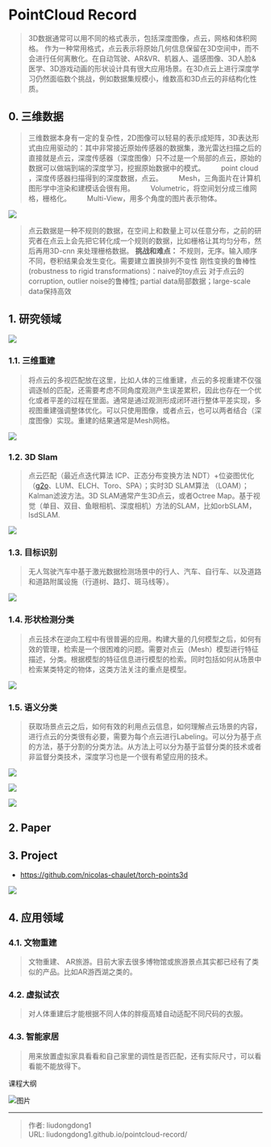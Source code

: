 # PointCloud Record


> 3D数据通常可以用不同的格式表示，包括深度图像，点云，网格和体积网格。 作为一种常用格式，点云表示将原始几何信息保留在3D空间中，而不会进行任何离散化。在自动驾驶、AR&VR、机器人、遥感图像、3D人脸&医学、3D游戏动画的形状设计具有很大应用场景。在3D点云上进行深度学习仍然面临数个挑战，例如数据集规模小，维数高和3D点云的非结构化性质。

## 0. 三维数据

> 三维数据本身有一定的复杂性，2D图像可以轻易的表示成矩阵，3D表达形式由应用驱动的：其中非常接近原始传感器的数据集，激光雷达扫描之后的直接就是点云，深度传感器（深度图像）只不过是一个局部的点云，原始的数据可以做端到端的深度学习，挖掘原始数据中的模式。
> 　　point cloud ，深度传感器扫描得到的深度数据，点云。
> 　　Mesh，三角面片在计算机图形学中渲染和建模话会很有用。
> 　　Volumetric，将空间划分成三维网格，栅格化。
> 　　Multi-View，用多个角度的图片表示物体。

![](https://gitee.com/github-25970295/blogImage/raw/master/img/image-20200606100309507.png)

> 点云数据是一种不规则的数据，在空间上和数量上可以任意分布，之前的研究者在点云上会先把它转化成一个规则的数据，比如栅格让其均匀分布，然后再用3D-cnn 来处理栅格数据。
> **挑战和难点：**
> 不规则，无序。输入顺序不同，卷积结果会发生变化。需要建立置换排列不变性
> 刚性变换的鲁棒性(robustness to rigid transformations)：naive的toy点云
> 对于点云的corruption, outlier noise的鲁棒性; partial data局部数据；large-scale data保持高效
## 1. 研究领域

![](https://gitee.com/github-25970295/blogImage/raw/master/img/3Dcloud.png)

### 1.1. 三维重建

> 将点云的多视匹配放在这里，比如人体的三维重建，点云的多视重建不仅强调逐帧的匹配，还需要考虑不同角度观测产生误差累积，因此也存在一个优化或者平差的过程在里面。通常是通过观测形成闭环进行整体平差实现，多视图重建强调整体优化。可以只使用图像，或者点云，也可以两者结合（深度图像）实现。重建的结果通常是Mesh网格。

![](https://gitee.com/github-25970295/blogImage/raw/master/img/image-20200606100958028.png)

### 1.2. 3D Slam

> 点云匹配（最近点迭代算法 ICP、正态分布变换方法 NDT）+位姿图优化（[g2o](https://link.jianshu.com?t=http://www.cnblogs.com/yhlx125/p/5417246.html)、LUM、ELCH、Toro、SPA）；实时3D SLAM算法 （LOAM）；Kalman滤波方法。3D SLAM通常产生3D点云，或者Octree Map。基于视觉（单目、双目、鱼眼相机、深度相机）方法的SLAM，比如orbSLAM，lsdSLAM.

![](https://gitee.com/github-25970295/blogImage/raw/master/img/image-20200606100923607.png)

### 1.3. 目标识别

> 无人驾驶汽车中基于激光数据检测场景中的行人、汽车、自行车、以及道路和道路附属设施（行道树、路灯、斑马线等）。

![](https://gitee.com/github-25970295/blogImage/raw/master/img/image-20200606095913925.png)

### 1.4.  形状检测分类

> 点云技术在逆向工程中有很普遍的应用。构建大量的几何模型之后，如何有效的管理，检索是一个很困难的问题。需要对点云（Mesh）模型进行特征描述，分类。根据模型的特征信息进行模型的检索。同时包括如何从场景中检索某类特定的物体，这类方法关注的重点是模型。

![](https://gitee.com/github-25970295/blogImage/raw/master/img/20200102151219418.png)

### 1.5. 语义分类

> 获取场景点云之后，如何有效的利用点云信息，如何理解点云场景的内容，进行点云的分类很有必要，需要为每个点云进行Labeling。可以分为基于点的方法，基于分割的分类方法。从方法上可以分为基于监督分类的技术或者非监督分类技术，深度学习也是一个很有希望应用的技术。

![](https://gitee.com/github-25970295/blogImage/raw/master/img/image-20200606100747400.png)

![](https://gitee.com/github-25970295/blogImage/raw/master/img/image-20200606100014333.png)

![](https://gitee.com/github-25970295/blogImage/raw/master/img/image-20200606094256838.png)



## 2. Paper



## 3. Project

- https://github.com/nicolas-chaulet/torch-points3d

![](https://gitee.com/github-25970295/blogImage/raw/master/img/image-20210202132017461.png)

## 4. 应用领域

### 4.1. 文物重建

> 文物重建、 AR旅游。目前大家去很多博物馆或旅游景点其实都已经有了类似的产品。比如AR游西湖之类的。

### 4.2. 虚拟试衣

> 对人体重建后才能根据不同人体的胖瘦高矮自动适配不同尺码的衣服。

### 4.3. 智能家居

> 用来放置虚拟家具看看和自己家里的调性是否匹配，还有实际尺寸，可以看看能不能放得下。

课程大纲

![图片](https://mmbiz.qpic.cn/mmbiz_png/rqpicxXx8cNnxbbrFmg2U8cnmibUJq8UdwgrasJAZMxOoZK7GvOWXicAlfWEjaEibobNn1ozQqf44D9V5ibsUiajCgWw/640?wx_fmt=png&tp=webp&wxfrom=5&wx_lazy=1&wx_co=1)

---

> 作者: liudongdong1  
> URL: liudongdong1.github.io/pointcloud-record/  

